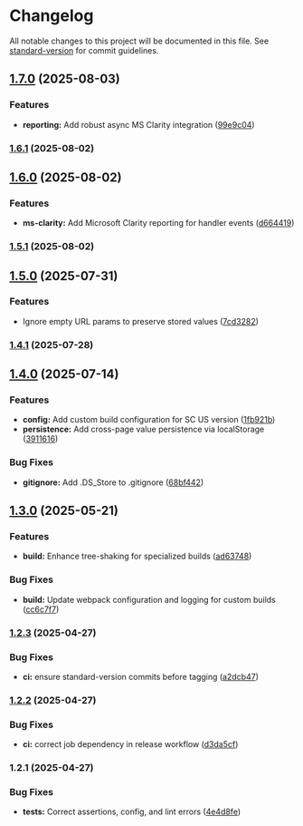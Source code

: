 # Changelog

All notable changes to this project will be documented in this file. See [standard-version](https://github.com/conventional-changelog/standard-version) for commit guidelines.

## [1.7.0](https://github.com/neotyk/unified-param-handler/compare/v1.6.1...v1.7.0) (2025-08-03)


### Features

* **reporting:** Add robust async MS Clarity integration ([99e9c04](https://github.com/neotyk/unified-param-handler/commit/99e9c045c920258d2ce2c177f047a201bf79b020))

### [1.6.1](https://github.com/neotyk/unified-param-handler/compare/v1.6.0...v1.6.1) (2025-08-02)

## [1.6.0](https://github.com/neotyk/unified-param-handler/compare/v1.5.1...v1.6.0) (2025-08-02)


### Features

* **ms-clarity:** Add Microsoft Clarity reporting for handler events ([d664419](https://github.com/neotyk/unified-param-handler/commit/d6644196c5c561f1eaaf2869e9ce33696ffdb18b))

### [1.5.1](https://github.com/neotyk/unified-param-handler/compare/v1.5.0...v1.5.1) (2025-08-02)

## [1.5.0](https://github.com/neotyk/unified-param-handler/compare/v1.4.1...v1.5.0) (2025-07-31)


### Features

* Ignore empty URL params to preserve stored values ([7cd3282](https://github.com/neotyk/unified-param-handler/commit/7cd3282543ebec79ea215b1ab997e8ab76282a02))

### [1.4.1](https://github.com/neotyk/unified-param-handler/compare/v1.4.0...v1.4.1) (2025-07-28)

## [1.4.0](https://github.com/neotyk/unified-param-handler/compare/v1.3.0...v1.4.0) (2025-07-14)


### Features

* **config:** Add custom build configuration for SC US version ([1fb921b](https://github.com/neotyk/unified-param-handler/commit/1fb921b3c86ac81dc08ec95675c68f8a2b1b8b45))
* **persistence:** Add cross-page value persistence via localStorage ([3911616](https://github.com/neotyk/unified-param-handler/commit/3911616a30e26a5197fdd7ea17fe424f929fbb03))


### Bug Fixes

* **gitignore:** Add .DS_Store to .gitignore ([68bf442](https://github.com/neotyk/unified-param-handler/commit/68bf4422927e3fd8dd0cf6421142b47692b56d87))

## [1.3.0](https://github.com/neotyk/unified-param-handler/compare/v1.2.3...v1.3.0) (2025-05-21)


### Features

* **build:** Enhance tree-shaking for specialized builds ([ad63748](https://github.com/neotyk/unified-param-handler/commit/ad63748b8cce546f33bf9820f7ef2ee6d7e57d1a))


### Bug Fixes

* **build:** Update webpack configuration and logging for custom builds ([cc6c7f7](https://github.com/neotyk/unified-param-handler/commit/cc6c7f73b73cb5d94376b37425f37b86e490e755))

### [1.2.3](https://github.com/neotyk/unified-param-handler/compare/v1.2.2...v1.2.3) (2025-04-27)


### Bug Fixes

* **ci:** ensure standard-version commits before tagging ([a2dcb47](https://github.com/neotyk/unified-param-handler/commit/a2dcb47c924373c562a999d2e7722ce1cf4e262b))

### [1.2.2](https://github.com/neotyk/unified-param-handler/compare/v1.2.1...v1.2.2) (2025-04-27)


### Bug Fixes

* **ci:** correct job dependency in release workflow ([d3da5cf](https://github.com/neotyk/unified-param-handler/commit/d3da5cfa9bece0ca821ce608cd3e2cf254fc7d20))

### 1.2.1 (2025-04-27)


### Bug Fixes

* **tests:** Correct assertions, config, and lint errors ([4e4d8fe](https://github.com/neotyk/unified-param-handler/commit/4e4d8fe90cf9b6e4b0223d2636722ccd4adeb784))

